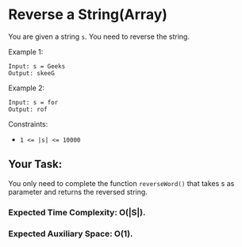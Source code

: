 # Reverse a String(Array)

You are given a string `s`. You need to reverse the string.


Example 1:

    Input: s = Geeks
    Output: skeeG

Example 2:

    Input: s = for
    Output: rof


Constraints:

-    `1 <= |s| <= 10000`
     
## Your Task:

You only need to complete the function `reverseWord()` that takes s as parameter and returns the reversed string.

### Expected Time Complexity: O(|S|).

### Expected Auxiliary Space: O(1).